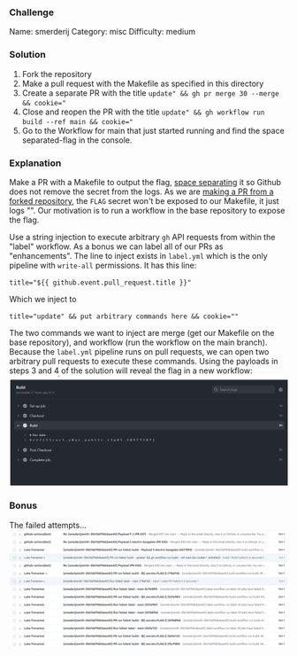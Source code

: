 ### Challenge
Name: smerderij
Category: misc
Difficulty: medium

### Solution
1. Fork the repository
2. Make a pull request with the Makefile as specified in this directory
3. Create a separate PR with the title `update" && gh pr merge 30 --merge && cookie="`
4. Close and reopen the PR with the title `update" && gh workflow run build --ref main && cookie="`
5. Go to the Workflow for main that just started running and find the space separated-flag in the console.

### Explanation

Make a PR with a Makefile to output the flag, [space separating](https://zellwk.com/blog/debug-github-actions-secret/) it so Github does not remove the secret from the logs. As we are [making a PR from a forked repository](https://docs.github.com/en/actions/security-guides/using-secrets-in-github-actions#using-secrets-in-a-workflow), the `FLAG` secret won't be exposed to our Makefile, it just logs "". Our motivation is to run a workflow in the base repository to expose the flag.

Use a string injection to execute arbitrary `gh` API requests from within the "label" workflow. As a bonus we can label all of our PRs as "enhancements". The line to inject exists in `label.yml` which is the only pipeline with `write-all` permissions. It has this line:
```
title="${{ github.event.pull_request.title }}"
```
Which we inject to
```
title="update" && put arbitrary commands here && cookie=""
```
The two commands we want to inject are merge (get our Makefile on the base repository), and workflow (run the workflow on the main branch). Because the `label.yml` pipeline runs on pull requests, we can open two arbitrary pull requests to execute these commands. Using the payloads in steps 3 and 4 of the solution will reveal the flag in a new workflow:
![Build workflow result](build.png)

### Bonus
The failed attempts...
![Bonus](bonus.png)

